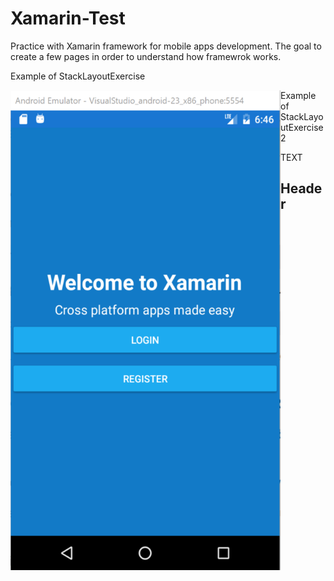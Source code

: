 # Xamarin-Test
Practice with Xamarin framework for mobile apps development.
The goal to create a few pages in order to understand how framewrok works.

Example of StackLayoutExercise
<p align="center">
<a href="url"><img src="https://github.com/PyArchitect/Xamarin-Test/blob/master/XamarinApp.png?raw=true" align="left" height="768" width="432" ></a>
</p>

<p>Example of StackLayoutExercise2</p>
TEXT
<h2>Header</h2>





	
